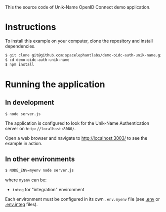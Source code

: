 This the source code of Unik-Name OpenID Connect demo application.

# Instructions

To install this example on your computer, clone the repository and install
dependencies.

```bash
$ git clone git@github.com:spacelephantlabs/demo-oidc-auth-unik-name.git
$ cd demo-oidc-auth-unik-name
$ npm install
```

# Running the application

## In development

```bash
$ node server.js
```

The application is configured to look for the Unik-Name Authentication server on `http://localhost:8080/`.

Open a web browser and navigate to [http://localhost:3003/](http://127.0.0.1:3003/)
to see the example in action.

## In other environments

```bash
$ NODE_ENV=myenv node server.js
```

where `myenv` can be:
- `integ` for "integration" environment

Each environment must be configured in its own `.env.myenv` file (see [.env](.env) or [.env.integ](.env.integ) files).
